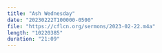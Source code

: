 ```yaml
---
title: "Ash Wednesday"
date: "20230222T100000-0500"
file: "https://cflcn.org/sermons/2023-02-22.m4a"
length: "10220385"
duration: "21:09"
---
```

